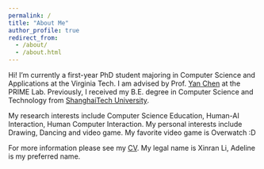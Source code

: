 ```yaml
---
permalink: /
title: "About Me"
author_profile: true
redirect_from: 
  - /about/
  - /about.html
---
```


Hi! I’m currently a first-year PhD student majoring in Computer Science and Applications at the Virginia Tech. I am advised by Prof. [Yan Chen](https://chensivan.github.io/) at the PRIME Lab. Previously, I received my B.E. degree in Computer Science and Technology from [ShanghaiTech University](https://www.shanghaitech.edu.cn/eng/). 

My research interests include Computer Science Education, Human-AI Interaction, Human Computer Interaction. My personal interests include Drawing, Dancing and video game. My favorite video game is Overwatch :D 

For more information please see my [CV](https://aokiumi.com/doc/CV.pdf). My legal name is Xinran Li, Adeline is my preferred name.
